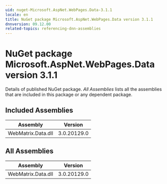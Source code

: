 ```yaml
---
uid: nuget-Microsoft.AspNet.WebPages.Data-3.1.1
locale: en
title: NuGet package Microsoft.AspNet.WebPages.Data version 3.1.1
dnnversion: 09.12.00
related-topics: referencing-dnn-assemblies
---
```


# NuGet package Microsoft.AspNet.WebPages.Data version 3.1.1
Details of published NuGet package.
*All Assemblies* lists all the assemblies that are included in this package or any dependent package.

## Included Assemblies

|Assembly|Version|
|---|---|
|WebMatrix.Data.dll|3.0.20129.0|

## All Assemblies

|Assembly|Version|
|---|---|
|WebMatrix.Data.dll|3.0.20129.0|

